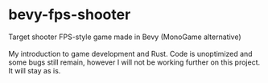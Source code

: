 # bevy-fps-shooter

Target shooter FPS-style game made in Bevy (MonoGame alternative) <br/> <br/>
My introduction to game development and Rust. Code is unoptimized and some bugs still remain, however I will not be working further on this project. It will stay as is.
